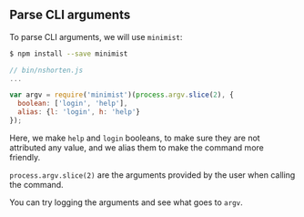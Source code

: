 ## Parse CLI arguments

To parse CLI arguments, we will use `minimist`:

```bash
$ npm install --save minimist
```

```javascript
// bin/nshorten.js
...

var argv = require('minimist')(process.argv.slice(2), {
  boolean: ['login', 'help'],
  alias: {l: 'login', h: 'help'}
});
```

Here, we make `help` and `login` booleans, to make sure
they are not attributed any value, and we alias them
to make the command more friendly.

`process.argv.slice(2)` are the arguments provided by the
user when calling the command.

You can try logging the arguments and see what goes to `argv`.

